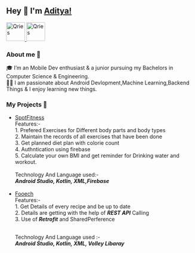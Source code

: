 <!DOCTYPE html>
<html>
   <head>
      <H2>Hey &#128075 I'm 
<a href="https://www.linkedin.com/in/unknownadii/">Aditya!</a></H2>
   </head>
   <body>
      <a href="https://www.linkedin.com/in/unknownadii/">
         <img alt="Qries" src="https://cdn-icons-png.flaticon.com/512/61/61109.png"
         width=50" height="50">
      </a>
      <a href="https://twitter.com/unknownadii">
         <img alt="Qries" src="https://www.iconsdb.com/icons/preview/black/twitter-xxl.png"
         width=50" height="50">
      </a>
   </body>
   <H3>About me 	&#128640 </H3>
   <body>
   🎓 I’m an Mobile Dev enthusiast & a junior pursuing my Bachelors in Computer Science & Engineering.
   <br>
   👨‍💻 I am passionate about Android Devlopment,Machine Learning,Backend Things & I enjoy learning new things. 
   </body>
   <H3>My Projects 🙌</H3>
   <body> 
<ul>
  <li> 
  <a href="https://github.com/unknownadii/Spot-Fitness">SpotFitness</a>
<br>
Features:-<br>
1. Prefered Exercises for Different body parts and body types
<br>
2. Maintain the records of all exercises that have been done
<br>
3. Get planned diet plan with colorie count
<br>
4. Authntication using firebase
<br>
5. Calculate your own BMI and get reminder for Drinking water and workout.
<br>
<br>
Technology And Language used:-<br>
<b><i>Android Studio, Kotlin, XML,Firebase</b></i></br><br>

   </li>
  <li>  <a href="https://github.com/unknownadii/FOOECH">Fooech</a>
  <br>
Features:-<br>
1. Get Details of every recipe and be up to date
<br>
2. Details are getting with the help of <b><i>REST API</b></i> Calling
<br>
3. Use of <b><i>Retrofit</b></i> and SharedPerference
<br><br>

Technology And Language used  :-
<br>
<b><i>Android Studio, Kotlin, XML, Volley Libaray </b></i>
</li>
    <ul>
   </body>
</html>
